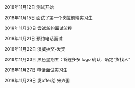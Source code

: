 2018年11月12日
测试开始

2018年11月15日
面试了第一个岗位前端实习生

2018年11月20日
尝试新的面试流程

2018年11月21日
预约电话面试

2018年11月22日
漫威抽奖-发奖

2018年11月23日
黑色星期五：锦鲤多多 logo 确认、确定“货找人”

2018年11月27日
电话面试实习生

2018年11月29日
发offer给 宋兴国
